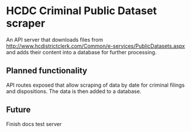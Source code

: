 # HCDC Criminal Public Dataset scraper
An API server that downloads files from http://www.hcdistrictclerk.com/Common/e-services/PublicDatasets.aspx and adds their content into a database for further processing.

## Planned functionality
API routes exposed that allow scraping of data by date for criminal filings and dispositions.  The data is then added to a database.

## Future
Finish docs
test server